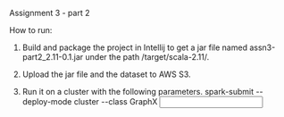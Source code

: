 Assignment 3 - part 2

How to run:
1. Build and package the project in Intellij to get a jar file named assn3-part2_2.11-0.1.jar under the path /target/scala-2.11/.

2. Upload the jar file and the dataset to AWS S3.

3. Run it on a cluster with the following parameters.
spark-submit --deploy-mode cluster --class GraphX <jar Path> <input file> <output file>
